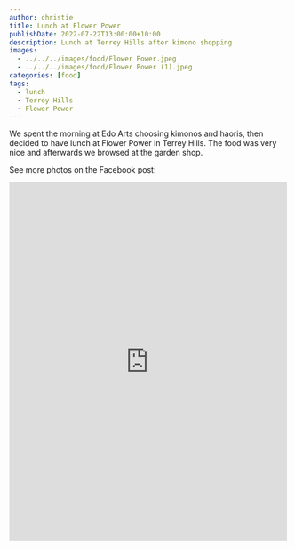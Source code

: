 ```yaml
---
author: christie
title: Lunch at Flower Power
publishDate: 2022-07-22T13:00:00+10:00
description: Lunch at Terrey Hills after kimono shopping
images:
  - ../../../images/food/Flower Power.jpeg
  - ../../../images/food/Flower Power (1).jpeg
categories: [food]
tags:
  - lunch
  - Terrey Hills
  - Flower Power
---
```


We spent the morning at Edo Arts choosing kimonos and haoris, then decided
to have lunch at Flower Power in Terrey Hills. The food was very nice and
afterwards we browsed at the garden shop.

See more photos on the Facebook post:

<iframe src="https://www.facebook.com/plugins/post.php?href=https%3A%2F%2Fwww.facebook.com%2Fchris1.tham%2Fposts%2Fpfbid02GZRKc25MH5jzmoznN8wg8S2ueZ1JMZYCVpSGkgBvMQ3MuRsnpZDHpEj4GgAXwJLbl&show_text=true&width=500" width="500" height="645" style="border:none;overflow:hidden" scrolling="no" frameborder="0" allowfullscreen="true" allow="autoplay; clipboard-write; encrypted-media; picture-in-picture; web-share"></iframe>
